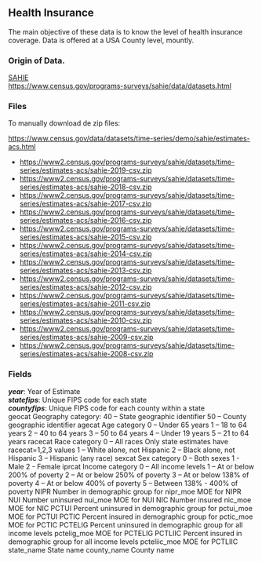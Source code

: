 ## Health Insurance

The main objective of these data is to know the level of health insurance coverage.
Data is offered at a USA County level, mountly.

### Origin of Data.

[SAHIE](https://www.census.gov/programs-surveys/sahie/data/datasets.html)<br>
https://www.census.gov/programs-surveys/sahie/data/datasets.html


### Files

To manually download de zip files:

https://www.census.gov/data/datasets/time-series/demo/sahie/estimates-acs.html

* https://www2.census.gov/programs-surveys/sahie/datasets/time-series/estimates-acs/sahie-2019-csv.zip
* https://www2.census.gov/programs-surveys/sahie/datasets/time-series/estimates-acs/sahie-2018-csv.zip
* https://www2.census.gov/programs-surveys/sahie/datasets/time-series/estimates-acs/sahie-2017-csv.zip
* https://www2.census.gov/programs-surveys/sahie/datasets/time-series/estimates-acs/sahie-2016-csv.zip
* https://www2.census.gov/programs-surveys/sahie/datasets/time-series/estimates-acs/sahie-2015-csv.zip
* https://www2.census.gov/programs-surveys/sahie/datasets/time-series/estimates-acs/sahie-2014-csv.zip
* https://www2.census.gov/programs-surveys/sahie/datasets/time-series/estimates-acs/sahie-2013-csv.zip
* https://www2.census.gov/programs-surveys/sahie/datasets/time-series/estimates-acs/sahie-2012-csv.zip
* https://www2.census.gov/programs-surveys/sahie/datasets/time-series/estimates-acs/sahie-2011-csv.zip
* https://www2.census.gov/programs-surveys/sahie/datasets/time-series/estimates-acs/sahie-2010-csv.zip
* https://www2.census.gov/programs-surveys/sahie/datasets/time-series/estimates-acs/sahie-2009-csv.zip
* https://www2.census.gov/programs-surveys/sahie/datasets/time-series/estimates-acs/sahie-2008-csv.zip

### Fields


***year***: Year of Estimate<br> 
***statefips***: Unique FIPS code for each state <br>
***countyfips***: Unique FIPS code for each county within a state<br>
geocat Geography category:
40 – State geographic identifier
50 – County geographic identifier
agecat Age category
0 – Under 65 years
1 – 18 to 64 years
2 – 40 to 64 years
3 – 50 to 64 years
4 – Under 19 years
5 – 21 to 64 years
racecat Race category
0 – All races
Only state estimates have racecat=1,2,3 values
1 – White alone, not Hispanic
2 – Black alone, not Hispanic
3 – Hispanic (any race)
sexcat Sex category
0 – Both sexes
1 - Male
2 - Female
iprcat Income category
0 – All income levels
1 – At or below 200% of poverty
2 – At or below 250% of poverty
3 – At or below 138% of poverty
4 – At or below 400% of poverty
5 – Between 138% - 400% of poverty
NIPR Number in demographic group for <income category>
nipr_moe MOE for NIPR
NUI Number uninsured
nui_moe MOE for NUI
NIC Number insured
nic_moe MOE for NIC
PCTUI Percent uninsured in demographic group for <income category>
pctui_moe MOE for PCTUI
PCTIC Percent insured in demographic group for <income category>
pctic_moe MOE for PCTIC
PCTELIG Percent uninsured in demographic group for all income levels
pctelig_moe MOE for PCTELIG
PCTLIIC Percent insured in demographic group for all income levels
pcteliic_moe MOE for PCTLIIC
state_name State name
county_name County name
